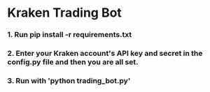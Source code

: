 # Kraken Trading Bot    


### 1. Run pip install -r requirements.txt
### 2. Enter your Kraken account's API key and secret in the config.py file and then you are all set.
### 3. Run with 'python trading_bot.py'
